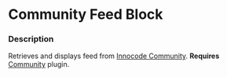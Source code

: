 # Community Feed Block

### Description

Retrieves and displays feed from [Innocode Community](https://innocode.com/product/community/).
**Requires** [Community](https://github.com/innocode-digital/wp-innocode-community) plugin.
